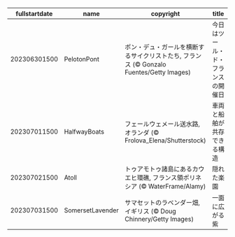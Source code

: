 |fullstartdate|name|copyright|title|image|
|--|--|--|--|--|
202306301500|PelotonPont|ポン・デュ・ガールを横断するサイクリストたち, フランス (© Gonzalo Fuentes/Getty Images)|今日はツール・ド・フランスの開催日|![](/ja-JP/2023/07/202306301500PelotonPont.jpg)|
202307011500|HalfwayBoats|フェールウェメール送水路, オランダ (© Frolova_Elena/Shutterstock)|車両と船舶が共存できる構造|![](/ja-JP/2023/07/202307011500HalfwayBoats.jpg)|
202307021500|Atoll|トゥアモトゥ諸島にあるカウエヒ環礁, フランス領ポリネシア (© WaterFrame/Alamy)|隠れた楽園|![](/ja-JP/2023/07/202307021500Atoll.jpg)|
202307031500|SomersetLavender|サマセットのラベンダー畑, イギリス  (© Doug Chinnery/Getty Images)|一面に広がる紫|![](/ja-JP/2023/07/202307031500SomersetLavender.jpg)|
